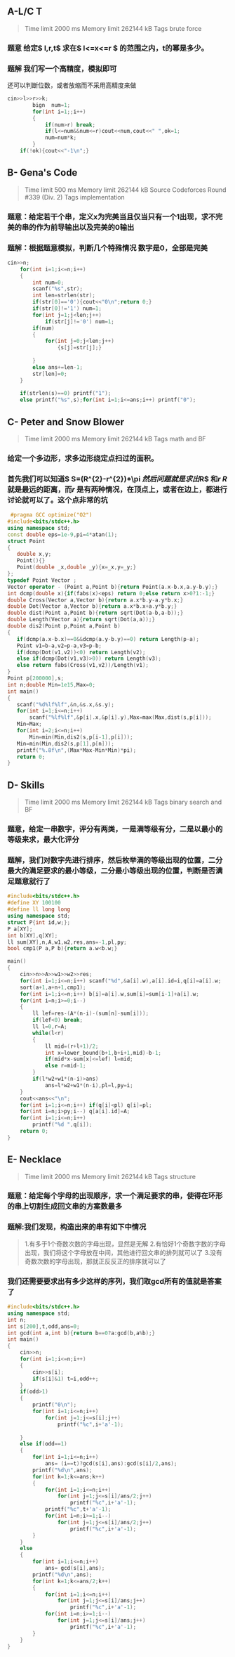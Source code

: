 ## A-L/C T
>Time limit
    2000 ms
Memory limit
    262144 kB
Tags
   > brute force
  
  ### 题意 给定$ l,r,t$ 求在$ l<=x<=r $ 的范围之内，t的幂是多少。
  ### 题解 我们写一个高精度，模拟即可
  还可以判断位数，或者放缩而不采用高精度来做
```cpp
cin>>l>>r>>k;
		bign  num=1;
		for(int i=1;;i++)
		{
			if(num>r) break;
			if(l<=num&&num<=r)cout<<num,cout<<" ",ok=1;
			num=num*k;
		}
	if(!ok){cout<<"-1\n";} 
```
## B- Gena's Code
>Time limit
    500 ms
Memory limit
    262144 kB
Source
    Codeforces Round #339 (Div. 2)
>Tags
   > implementation
### 题意：给定若干个串，定义x为完美当且仅当只有一个1出现，求不完美的串的作为前导输出以及完美的0输出
### 题解：根据题意模拟，判断几个特殊情况 数字是0，全部是完美
```cpp
cin>>n;
	for(int i=1;i<=n;i++)
	{
		int num=0;
		scanf("%s",str);
		int len=strlen(str);
		if(str[0]=='0'){cout<<"0\n";return 0;}
		if(str[0]!='1') num=1;
		for(int j=1;j<len;j++)
			if(str[j]!='0') num=1;
		if(num) 
		{
			for(int j=0;j<len;j++)
				{s[j]=str[j];}
			
		}
		else ans+=len-1;
		str[len]=0;
	}
	
	if(strlen(s)==0) printf("1");
	else printf("%s",s);for(int i=1;i<=ans;i++) printf("0");
```
## C-  Peter and Snow Blower 
>Time limit
    2000 ms
Memory limit
    262144 kB
>Tags
   > math and BF

  ### 给定一个多边形，求多边形绕定点扫过的面积。
  ### 首先我们可以知道$ S=(R^{2}-r^{2})*\pi $然后问题就是求出$R$ 和$r$ $R$就是最远的距离，而$r$ 是有两种情况，在顶点上，或者在边上，都进行讨论就可以了。这个点非常的坑

 ```cpp
  #pragma GCC optimize("O2")
#include<bits/stdc++.h>
using namespace std;
const double eps=1e-9,pi=4*atan(1);
struct Point
{
    double x,y;
    Point(){}
    Point(double _x,double _y){x=_x,y=_y;}
};
typedef Point Vector ;
Vector operator - (Point a,Point b){return Point(a.x-b.x,a.y-b.y);}
int dcmp(double x){if(fabs(x)<eps) return 0;else return x>0?1:-1;}
double Cross(Vector a,Vector b){return a.x*b.y-a.y*b.x;}
double Dot(Vector a,Vector b){return a.x*b.x+a.y*b.y;}
double dist(Point a,Point b){return sqrt(Dot(a-b,a-b));}
double Length(Vector a){return sqrt(Dot(a,a));}
double dis2(Point p,Point a,Point b)
{
	if(dcmp(a.x-b.x)==0&&dcmp(a.y-b.y)==0) return Length(p-a);
	Point v1=b-a,v2=p-a,v3=p-b;
	if(dcmp(Dot(v1,v2))<0) return Length(v2);
	else if(dcmp(Dot(v1,v3)>0)) return Length(v3);
	else return fabs(Cross(v1,v2))/Length(v1);
}
Point p[200000],s;
int n;double Min=1e15,Max=0;
int main()
{
    scanf("%d%lf%lf",&n,&s.x,&s.y);
    for(int i=1;i<=n;i++)
    	scanf("%lf%lf",&p[i].x,&p[i].y),Max=max(Max,dist(s,p[i]));
    Min=Max;
    for(int i=2;i<=n;i++)
		Min=min(Min,dis2(s,p[i-1],p[i]));
	Min=min(Min,dis2(s,p[1],p[n]));
	printf("%.8f\n",(Max*Max-Min*Min)*pi);
    return 0;
}

```
## D-   Skills 
>Time limit
    2000 ms
Memory limit
    262144 kB
>Tags
   > binary search and BF
### 题意，给定一串数字，评分有两类，一是满等级有分，二是以最小的等级来求，最大化评分
### 题解，我们对数字先进行排序，然后枚举满的等级出现的位置，二分最大的满足要求的最小等级，二分最小等级出现的位置，判断是否满足题意就行了
```cpp
#include<bits/stdc++.h>
#define XY 100100
#define ll long long
using namespace std;
struct P{int id,w;};
P a[XY];
int b[XY],q[XY];
ll sum[XY],n,A,w1,w2,res,ans=-1,pl,py;
bool cmp1(P a,P b){return a.w<b.w;}

main()
{
	cin>>n>>A>>w1>>w2>>res;
	for(int i=1;i<=n;i++) scanf("%d",&a[i].w),a[i].id=i,q[i]=a[i].w;
	sort(a+1,a+n+1,cmp1);
	for(int i=1;i<=n;i++) b[i]=a[i].w,sum[i]=sum[i-1]+a[i].w;
	for(int i=n;i>=0;i--)
	{
		ll lef=res-(A*(n-i)-(sum[n]-sum[i]));
		if(lef<0) break;
		ll l=0,r=A;
		while(l<r)
		{
			ll mid=(r+l+1)/2;
			int x=lower_bound(b+1,b+i+1,mid)-b-1;
			if(mid*x-sum[x]<=lef) l=mid;
			else r=mid-1;
		}
		if(l*w2+w1*(n-i)>ans)
			ans=l*w2+w1*(n-i),pl=l,py=i;
	}
	cout<<ans<<"\n";
	for(int i=1;i<=n;i++) if(q[i]<pl) q[i]=pl;
	for(int i=n;i>py;i--) q[a[i].id]=A;
	for(int i=1;i<=n;i++)
		printf("%d ",q[i]);
	return 0;
}
```

## E-  Necklace 
>Time limit
    2000 ms
Memory limit
    262144 kB
>Tags
   > structure
### 题意：给定每个字母的出现顺序，求一个满足要求的串，使得在环形的串上切割生成回文串的方案数最多
### 题解:我们发现，构造出来的串有如下中情况
>1.有多于1个奇数次数的字母出现，显然是无解
>2.有恰好1个奇数字数的字母出现，我们将这个字母放在中间，其他进行回文串的排列就可以了
>3.没有奇数次数的字母出现，那就正反反正的排序就可以了
### 我们还需要要求出有多少这样的序列，我们取gcd所有的值就是答案了
```cpp
#include<bits/stdc++.h>
using namespace std;
int n;
int s[200],t,odd,ans=0;
int gcd(int a,int b){return b==0?a:gcd(b,a%b);}
int main()
{
	cin>>n;
	for(int i=1;i<=n;i++)
	{
		cin>>s[i];
		if(s[i]&1) t=i,odd++;
	}
	if(odd>1)
	{
		printf("0\n");
		for(int i=1;i<=n;i++)
			for(int j=1;j<=s[i];j++)
				printf("%c",i+'a'-1);
		
	}
	else if(odd==1)
	{
		for(int i=1;i<=n;i++)
			ans= (i==t)?gcd(s[i],ans):gcd(s[i]/2,ans);
		printf("%d\n",ans);
		for(int k=1;k<=ans;k++)
		{
			for(int i=1;i<=n;i++)
				for(int j=1;j<=s[i]/ans/2;j++)
					printf("%c",i+'a'-1);
			printf("%c",t+'a'-1);
			for(int i=n;i>=1;i--)
				for(int j=1;j<=s[i]/ans/2;j++)
					printf("%c",i+'a'-1);
		}
	}
	else
	{
		for(int i=1;i<=n;i++)
			ans= gcd(s[i],ans);
		printf("%d\n",ans);
		for(int k=1;k<=ans/2;k++)
		{
			for(int i=1;i<=n;i++)
				for(int j=1;j<=s[i]/ans;j++)
					printf("%c",i+'a'-1);
			for(int i=n;i>=1;i--)
				for(int j=1;j<=s[i]/ans;j++)
					printf("%c",i+'a'-1);
		}
	}
}
```
